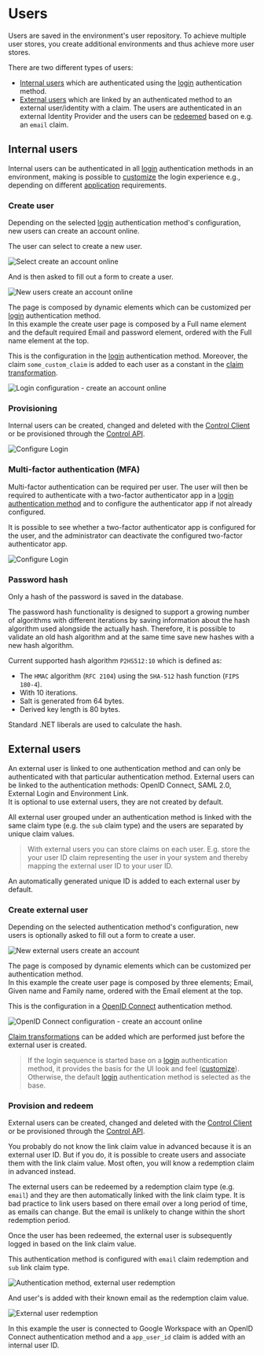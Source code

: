 # Users
Users are saved in the environment's user repository. To achieve multiple user stores, you create additional environments and thus achieve more user stores.

There are two different types of users:
- [Internal users](#internal-users) which are authenticated using the [login](login.md) authentication method.
- [External users](#external-users) which are linked by an authenticated method to an external user/identity with a claim. The users are authenticated in an external Identity Provider and the users can be [redeemed](#provision-and-redeem) based on e.g. an `email` claim.

## Internal users
Internal users can be authenticated in all [login](login.md) authentication methods in an environment, making is possible to [customize](customization.md) the login experience e.g., depending on different [application](connections.md#application-registration) requirements.

### Create user
Depending on the selected [login](login.md) authentication method's configuration, new users can create an account online.

The user can select to create a new user.

![Select create an account online](images/user-login.png)

And is then asked to fill out a form to create a user.

![New users create an account online](images/user-create-new-account.png)

The page is composed by dynamic elements which can be customized per [login](login.md) authentication method.  
In this example the create user page is composed by a Full name element and the default required Email and password element, ordered with the Full name element at the top.

This is the configuration in the [login](login.md) authentication method. Moreover, the claim `some_custom_claim` is added to each user as a constant in the [claim transformation](claim-transform).

![Login configuration - create an account online](images/user-create-new-account-config.png)

### Provisioning
Internal users can be created, changed and deleted with the [Control Client](control.md#foxids-control-client) or be provisioned through the [Control API](control.md#foxids-control-api).

![Configure Login](images/configure-user.png)

### Multi-factor authentication (MFA)
Multi-factor authentication can be required per user. The user will then be required to authenticate with a two-factor authenticator app in a [login authentication method](login.md#two-factor-authentication-2famfa) and to configure the authenticator app if not already configured.

It is possible to see whether a two-factor authenticator app is configured for the user, and the administrator can deactivate the configured two-factor authenticator app.

![Configure Login](images/configure-user-mfa.png)

### Password hash
Only a hash of the password is saved in the database.

The password hash functionality is designed to support a growing number of algorithms with different iterations by saving information about the hash algorithm used alongside the actually hash. Therefore, it is possible to validate an old hash algorithm and at the same time save new hashes with a new hash algorithm.

Current supported hash algorithm `P2HS512:10` which is defined as:

- The `HMAC` algorithm (`RFC 2104`) using the `SHA-512` hash function (`FIPS 180-4`).
- With 10 iterations.
- Salt is generated from 64 bytes.
- Derived key length is 80 bytes.

Standard .NET liberals are used to calculate the hash.

## External users
An external user is linked to one authentication method and can only be authenticated with that particular authentication method. External users can be linked to the authentication methods: OpenID Connect, SAML 2.0, External Login and Environment Link.  
It is optional to use external users, they are not created by default.

All external user grouped under an authentication method is linked with the same claim type (e.g. the `sub` claim type) and the users are separated by unique claim values.

> With external users you can store claims on each user. E.g. store the your user ID claim representing the user in your system and thereby mapping the external user ID to your user ID. 

An automatically generated unique ID is added to each external user by default.

### Create external user
Depending on the selected authentication method's configuration, new users is optionally asked to fill out a form to create a user.

![New external users create an account](images/user-external-create-new-account.png)

The page is composed by dynamic elements which can be customized per authentication method.  
In this example the create user page is composed by three elements; Email, Given name and Family name, ordered with the Email element at the top.

This is the configuration in a [OpenID Connect](auth-method-oidc.md) authentication method.

![OpenID Connect configuration - create an account online](images/user-external-create-new-account-config.png)

[Claim transformations](claim-transform) can be added which are performed just before the external user is created.

> If the login sequence is started base on a [login](login.md) authentication method, it provides the basis for the UI look and feel ([customize](customization.md)). Otherwise, the default [login](login.md) authentication method is selected as the base.

### Provision and redeem
External users can be created, changed and deleted with the [Control Client](control.md#foxids-control-client) or be provisioned through the [Control API](control.md#foxids-control-api).

You probably do not know the link claim value in advanced because it is an external user ID. But if you do, it is possible to create users and associate them with the link claim value. Most often, you will know a redemption claim in advanced instead.

The external users can be redeemed by a redemption claim type (e.g. `email`) and they are then automatically linked with the link claim type. 
It is bad practice to link users based on there email over a long period of time, as emails can change. But the email is unlikely to change within the short redemption period.

Once the user has been redeemed, the external user is subsequently logged in based on the link claim value.

This authentication method is configured with `email` claim redemption and `sub` link claim type.

![Authentication method, external user redemption](images/user-external-auth-method-redemption.png)

And user's is added with their known email as the redemption claim value.

![External user redemption](images/user-external-redemption.png)

In this example the user is connected to Google Workspace with an OpenID Connect authentication method and a `app_user_id` claim is added with an internal user ID.